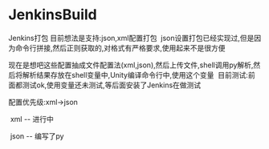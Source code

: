 # JenkinsBuild
Jenkins打包
目前想法是支持:json,xml配置打包
  json设置打包已经实现过,但是因为命令行拼接,然后正则获取的,对格式有严格要求,使用起来不是很方便
 
 现在是想吧这些配置抽成文件配置法(xml,json),然后上传文件,shell调用py解析,然后将解析结果存放在shell变量中,Unity编译命令行中,使用这个变量
  目前测试:前面都测试ok,使用变量还未测试,等后面安装了Jenkins在做测试
 
 配置优先级:xml->json
 
  xml -- 进行中
  
  json -- 编写了py
 


